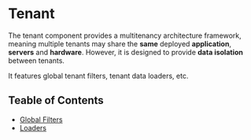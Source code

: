 # Tenant

The tenant component provides a multitenancy architecture framework, meaning multiple tenants may share the __same__ deployed __application__, __servers__ and __hardware__. However, it is designed to provide __data isolation__ between tenants.

It features global tenant filters, tenant data loaders, etc.

## Teable of Contents

- [Global Filters](filters.md)
- [Loaders](loaders.md)
